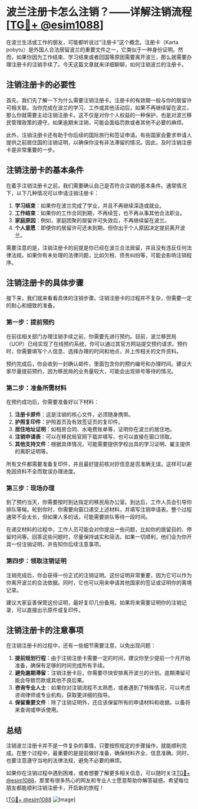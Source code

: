 # 波兰注册卡怎么注销？——详解注销流程[[TG💪+ @esim1088](https://t.me/s/esim1088)]

在波兰生活或工作的朋友，可能都听说过“注册卡”这个概念。注册卡（Karta pobytu）是外国人合法居留波兰的重要文件之一，它类似于一种身份证明。然而，如果你因为工作结束、学习结束或者回国等原因需要离开波兰，那么就需要办理注册卡的注销手续了。今天这篇文章就来详细聊聊，如何注销波兰的注册卡。

## 注销注册卡的必要性

首先，我们先了解一下为什么需要注销注册卡。注册卡的有效期一般与你的居留许可相关联。当你完成在波兰的学习、工作或其他活动后，如果不再继续留在波兰，那么你就需要主动注销注册卡。这不仅是对你个人权益的一种保护，也是对波兰移民管理政策的遵守。如果逾期未注销，可能会面临罚款或者其他不必要的麻烦。

此外，注销注册卡还有助于你后续的国际旅行和签证申请。有些国家会要求申请人提供之前居住国的注销证明，以确保你没有非法滞留的情况。因此，及时注销注册卡是非常重要的一步。

## 注销注册卡的基本条件

在着手注销注册卡之前，我们需要确认自己是否符合注销的基本条件。通常情况下，以下几种情况可以申请注销注册卡：

1. **学习结束**：如果你在波兰完成了学业，并且不再继续深造或就业。
2. **工作结束**：如果你的工作合同到期，不再续签，也不再从事其他合法职业。
3. **家庭原因**：例如，家庭团聚的居留许可失效后，不再继续留在波兰。
4. **个人意愿**：即便你的居留许可还未到期，但你出于个人原因决定提前离开波兰。

需要注意的是，注销注册卡的前提是你已经在波兰合法居留，并且没有违反任何法律法规。如果你有未处理的法律问题，比如欠税、债务纠纷等，可能会影响注销程序。

## 注销注册卡的具体步骤

接下来，我们就来看看具体的注销步骤。注销注册卡的过程并不复杂，但需要一定的耐心和细致的准备。

### 第一步：提前预约

在前往相关部门办理注销手续之前，你需要先进行预约。目前，波兰移民局（UOP）已经实现了在线预约系统，你可以通过其官方网站提交预约请求。预约时，你需要填写个人信息、选择办理的时间和地点，并上传相关的文件资料。

预约完成后，你会收到一封确认邮件，里面包含你的预约编号和办理时间。建议大家尽量提前预约，因为移民局的业务量较大，可能会出现排号等待的情况。

### 第二步：准备所需材料

在预约成功后，你需要准备好以下材料：

1. **注册卡原件**：这是注销的核心文件，必须随身携带。
2. **护照复印件**：护照首页及有效签证页的复印件。
3. **居住地址证明**：如租房合同、水电费账单等，证明你在波兰的居住地。
4. **注销申请表**：可以在移民局官网下载并填写，也可以直接在窗口领取。
5. **其他支持文件**：根据具体情况，可能需要提供学校出具的学习证明、雇主提供的离职证明等。

所有文件都需要准备复印件，并且最好提前核对好信息是否准确无误。这样可以避免因资料不全而耽误办理进度。

### 第三步：现场办理

到了预约当天，你需要按时到达指定的移民局办公室。到达后，工作人员会引导你排队等候。轮到你时，你需要向窗口递交上述材料，并填写注销申请表。整个过程通常不会太长，但如果人多的话，可能需要排队等待一段时间。

在递交材料的过程中，工作人员可能会对你提出一些问题，比如你的居留目的、停留时间等。回答这些问题时，尽量保持诚实和简洁。如果一切顺利，他们会为你开具一份注销证明，并告知你后续注意事项。

### 第四步：领取注销证明

注销完成后，你会获得一份正式的注销证明。这份证明非常重要，因为它可以作为你离开波兰的合法依据。同时，它也可以用来申请其他国家的签证或证明你的离境记录。

建议大家妥善保管这份证明，最好复印几份备用。如果将来需要证明你的注销记录，可以直接出示原件或复印件。

## 注销注册卡的注意事项

在注销注册卡的过程中，还有一些细节需要注意，以免出现问题：

1. **提前规划行程**：由于注销注册卡需要一定的时间，建议你至少提前一个月开始准备，确保有足够的时间完成所有手续。
2. **避免逾期滞留**：注销注册卡后，你需要尽快安排离开波兰的计划。逾期滞留可能会导致罚款或其他不良后果。
3. **咨询专业人士**：如果你对注销流程不太熟悉，或者遇到了特殊情况，可以考虑咨询律师或专业机构，获取更详细的指导。
4. **保留重要文件**：除了注销证明外，还应该保留所有的申请材料和收据，以备将来查询或申诉使用。

## 总结

注销波兰注册卡并不是一件复杂的事情，只要按照规定的步骤操作，就能顺利完成。在整个过程中，最重要的是提前做好准备，确保材料齐全、信息准确。同时，也要注意遵守当地的法律法规，避免不必要的麻烦。

如果你在注销过程中遇到困难，或者想要了解更多相关信息，可以随时关注[TG💪+ @esim1088](https://t.me/s/esim1088)，那里有很多热心的网友和专业人士愿意帮助你解答疑惑。希望每位朋友都能顺利注销注册卡，开启新的旅程！

[[TG💪+ @esim1088](https://t.me/s/esim1088) ![Image](https://i.postimg.cc/4NQfJmqS/Snipaste-2025-05-13-00-14-12.png)]